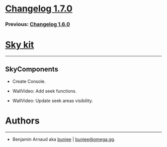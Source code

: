 # [Changelog 1.7.0](http://omega.gg/Sky/changes/1.7.0.html)

### Previous: [Changelog 1.6.0](1.6.0.html)

# [Sky kit](http://omega.gg/Sky)
---

## SkyComponents

- Create Console.

- WallVideo: Add seek functions.

- WallVideo: Update seek areas visibility.


# Authors
---

- Benjamin Arnaud aka [bunjee](http://bunjee.me) | <bunjee@omega.gg>.
